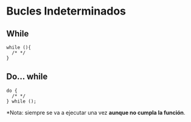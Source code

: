 # Bucles Indeterminados
## While
~~~
while (){
  /* */
}
~~~

## Do... while
~~~
do {
  /* */
} while ();
~~~
*Nota: siempre se va a ejecutar una vez **aunque no cumpla la función**.